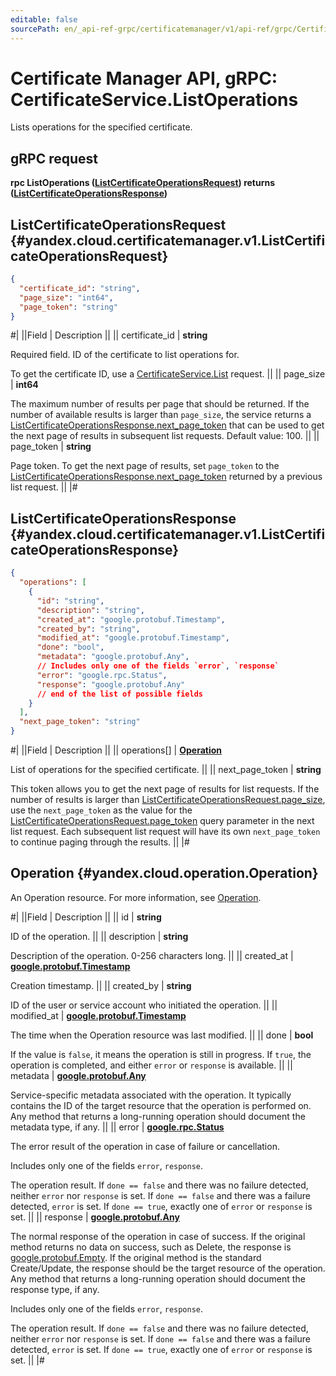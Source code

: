 ```yaml
---
editable: false
sourcePath: en/_api-ref-grpc/certificatemanager/v1/api-ref/grpc/Certificate/listOperations.md
---
```


# Certificate Manager API, gRPC: CertificateService.ListOperations

Lists operations for the specified certificate.

## gRPC request

**rpc ListOperations ([ListCertificateOperationsRequest](#yandex.cloud.certificatemanager.v1.ListCertificateOperationsRequest)) returns ([ListCertificateOperationsResponse](#yandex.cloud.certificatemanager.v1.ListCertificateOperationsResponse))**

## ListCertificateOperationsRequest {#yandex.cloud.certificatemanager.v1.ListCertificateOperationsRequest}

```json
{
  "certificate_id": "string",
  "page_size": "int64",
  "page_token": "string"
}
```

#|
||Field | Description ||
|| certificate_id | **string**

Required field. ID of the certificate to list operations for.

To get the certificate ID, use a [CertificateService.List](/docs/certificate-manager/api-ref/grpc/Certificate/list#List) request. ||
|| page_size | **int64**

The maximum number of results per page that should be returned. If the number of available
results is larger than `page_size`, the service returns a [ListCertificateOperationsResponse.next_page_token](#yandex.cloud.certificatemanager.v1.ListCertificateOperationsResponse)
that can be used to get the next page of results in subsequent list requests.
Default value: 100. ||
|| page_token | **string**

Page token. To get the next page of results, set `page_token` to the
[ListCertificateOperationsResponse.next_page_token](#yandex.cloud.certificatemanager.v1.ListCertificateOperationsResponse) returned by a previous list request. ||
|#

## ListCertificateOperationsResponse {#yandex.cloud.certificatemanager.v1.ListCertificateOperationsResponse}

```json
{
  "operations": [
    {
      "id": "string",
      "description": "string",
      "created_at": "google.protobuf.Timestamp",
      "created_by": "string",
      "modified_at": "google.protobuf.Timestamp",
      "done": "bool",
      "metadata": "google.protobuf.Any",
      // Includes only one of the fields `error`, `response`
      "error": "google.rpc.Status",
      "response": "google.protobuf.Any"
      // end of the list of possible fields
    }
  ],
  "next_page_token": "string"
}
```

#|
||Field | Description ||
|| operations[] | **[Operation](#yandex.cloud.operation.Operation)**

List of operations for the specified certificate. ||
|| next_page_token | **string**

This token allows you to get the next page of results for list requests. If the number of results
is larger than [ListCertificateOperationsRequest.page_size](#yandex.cloud.certificatemanager.v1.ListCertificateOperationsRequest), use the `next_page_token` as the value
for the [ListCertificateOperationsRequest.page_token](#yandex.cloud.certificatemanager.v1.ListCertificateOperationsRequest) query parameter in the next list request.
Each subsequent list request will have its own `next_page_token` to continue paging through the results. ||
|#

## Operation {#yandex.cloud.operation.Operation}

An Operation resource. For more information, see [Operation](/docs/api-design-guide/concepts/operation).

#|
||Field | Description ||
|| id | **string**

ID of the operation. ||
|| description | **string**

Description of the operation. 0-256 characters long. ||
|| created_at | **[google.protobuf.Timestamp](https://developers.google.com/protocol-buffers/docs/reference/google.protobuf#timestamp)**

Creation timestamp. ||
|| created_by | **string**

ID of the user or service account who initiated the operation. ||
|| modified_at | **[google.protobuf.Timestamp](https://developers.google.com/protocol-buffers/docs/reference/google.protobuf#timestamp)**

The time when the Operation resource was last modified. ||
|| done | **bool**

If the value is `false`, it means the operation is still in progress.
If `true`, the operation is completed, and either `error` or `response` is available. ||
|| metadata | **[google.protobuf.Any](https://developers.google.com/protocol-buffers/docs/proto3#any)**

Service-specific metadata associated with the operation.
It typically contains the ID of the target resource that the operation is performed on.
Any method that returns a long-running operation should document the metadata type, if any. ||
|| error | **[google.rpc.Status](https://cloud.google.com/tasks/docs/reference/rpc/google.rpc#status)**

The error result of the operation in case of failure or cancellation.

Includes only one of the fields `error`, `response`.

The operation result.
If `done == false` and there was no failure detected, neither `error` nor `response` is set.
If `done == false` and there was a failure detected, `error` is set.
If `done == true`, exactly one of `error` or `response` is set. ||
|| response | **[google.protobuf.Any](https://developers.google.com/protocol-buffers/docs/proto3#any)**

The normal response of the operation in case of success.
If the original method returns no data on success, such as Delete,
the response is [google.protobuf.Empty](https://developers.google.com/protocol-buffers/docs/reference/google.protobuf#google.protobuf.Empty).
If the original method is the standard Create/Update,
the response should be the target resource of the operation.
Any method that returns a long-running operation should document the response type, if any.

Includes only one of the fields `error`, `response`.

The operation result.
If `done == false` and there was no failure detected, neither `error` nor `response` is set.
If `done == false` and there was a failure detected, `error` is set.
If `done == true`, exactly one of `error` or `response` is set. ||
|#